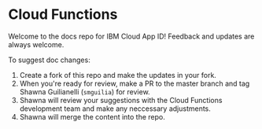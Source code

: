 # Cloud Functions

Welcome to the docs repo for IBM Cloud App ID! Feedback and updates are always welcome.






To suggest doc changes:

1. Create a fork of this repo and make the updates in your fork.
2. When you're ready for review, make a PR to the master branch and tag Shawna Guilianelli (`smguilia`) for review.
3. Shawna will review your suggestions with the Cloud Functions development team and make any neccessary adjustments.
4. Shawna will merge the content into the repo.




